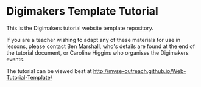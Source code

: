 Digimakers Template Tutorial
================================

This is the Digimakers tutorial website template repository.

If you are a teacher wishing to adapt any of these materials for use in
lessons, please contact Ben Marshall, who's details are found at the end of the
tutorial document, or Caroline Higgins who organises the Digimakers events.

The tutorial can be viewed best at http://mvse-outreach.github.io/Web-Tutorial-Template/

